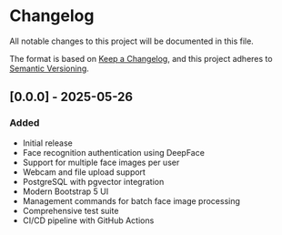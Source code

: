 # Changelog

All notable changes to this project will be documented in this file.

The format is based on [Keep a Changelog](https://keepachangelog.com/en/1.0.0/),
and this project adheres to [Semantic Versioning](https://semver.org/spec/v2.0.0.html).

## [0.0.0] - 2025-05-26

### Added
- Initial release
- Face recognition authentication using DeepFace
- Support for multiple face images per user
- Webcam and file upload support
- PostgreSQL with pgvector integration
- Modern Bootstrap 5 UI
- Management commands for batch face image processing
- Comprehensive test suite
- CI/CD pipeline with GitHub Actions
